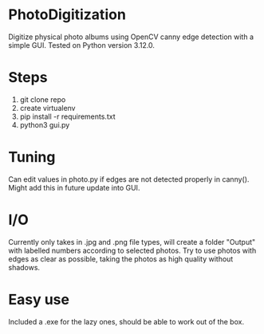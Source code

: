 # PhotoDigitization
Digitize physical photo albums using OpenCV canny edge detection with a simple GUI. Tested on Python version 3.12.0.

# Steps
1. git clone repo
2. create virtualenv 
3. pip install -r requirements.txt
4. python3 gui.py

# Tuning
Can edit values in photo.py if edges are not detected properly in canny(). Might add this in future update into GUI.

# I/O
Currently only takes in .jpg and .png file types, will create a folder "Output" with labelled numbers according to selected photos. Try to use photos with edges as clear as possible, taking the photos as high quality without shadows.

# Easy use
Included a .exe for the lazy ones, should be able to work out of the box. 